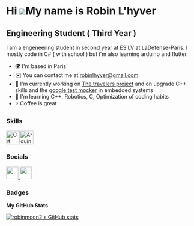 Hi ![](https://user-images.githubusercontent.com/18350557/176309783-0785949b-9127-417c-8b55-ab5a4333674e.gif)My name is Robin L'hyver
=====================================================================================================================================

Engineering Student ( Third Year )
-----------------------------------

I am a engeneering student in second year at ESILV at LaDefense-Paris. I mostly code in C# ( with school ) but i'm also learning arduino and flutter.

* 🌍  I'm based in Paris
* ✉️  You can contact me at [robinlhyver@gmail.com](mailto:robinlhyver@gmail.com)
* 🚀  I'm currently working on [The travelers project](https://github.com/THE-TRAVELERS/Embed-Control) and on upgrade C++ skills and the [google test mocker](https://google.github.io/googletest/gmock_for_dummies.html) in embedded systems
* 🧠  I'm learning C++, Robotics, C, Optimization of coding habits
* ⚡  Coffee is great 

### Skills

<p align="left">
<a href="https://docs.microsoft.com/en-us/dotnet/csharp/" target="_blank" rel="noreferrer"><img src="https://raw.githubusercontent.com/danielcranney/readme-generator/main/public/icons/skills/csharp-colored.svg" width="36" height="36" alt="C#" /></a><a href="https://store.arduino.cc/?gclid=Cj0KCQjw2eilBhCCARIsAG0Pf8uueBifykWcsSS4LPESeGQfxGVKJYnzV7bz471XfknQJy_1VINVWM8aAkLtEALw_wcB" target="_blank" rel="noreferrer"><img src="https://raw.githubusercontent.com/danielcranney/readme-generator/main/public/icons/skills/arduino-colored.svg" width="36" height="36" alt="Arduino" /></a>
</p>

### Socials

<p align="left"> <a href="https://www.github.com/robinmoon2" target="_blank" rel="noreferrer"> <picture> <source media="(prefers-color-scheme: dark)" srcset="https://raw.githubusercontent.com/danielcranney/readme-generator/main/public/icons/socials/github-dark.svg" /> <source media="(prefers-color-scheme: light)" srcset="https://raw.githubusercontent.com/danielcranney/readme-generator/main/public/icons/socials/github.svg" /> <img src="https://raw.githubusercontent.com/danielcranney/readme-generator/main/public/icons/socials/github.svg" width="32" height="32" /> </picture> </a> <a href="https://www.linkedin.com/in/robin-l’hyver-ba816b1a2" target="_blank" rel="noreferrer"> <picture> <source media="(prefers-color-scheme: dark)" srcset="https://raw.githubusercontent.com/danielcranney/readme-generator/main/public/icons/socials/linkedin-dark.svg" /> <source media="(prefers-color-scheme: light)" srcset="https://raw.githubusercontent.com/danielcranney/readme-generator/main/public/icons/socials/linkedin.svg" /> <img src="https://raw.githubusercontent.com/danielcranney/readme-generator/main/public/icons/socials/linkedin.svg" width="32" height="32" /> </picture> </a></p>

### Badges

<b>My GitHub Stats</b>

<a href="http://www.github.com/robinmoon2"><img src="https://github-readme-stats.vercel.app/api?username=robinmoon2&show_icons=true&hide=&count_private=true&title_color=f97316&text_color=14b8a6&icon_color=f97316&bg_color=ffffff&hide_border=true&show_icons=true" alt="robinmoon2's GitHub stats" /></a>
